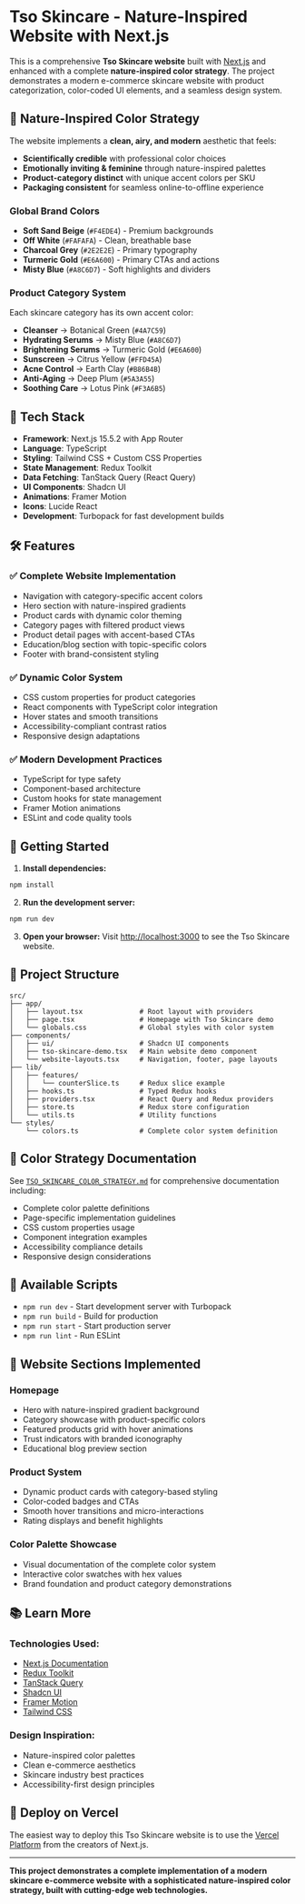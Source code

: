 # Tso Skincare - Nature-Inspired Website with Next.js

This is a comprehensive **Tso Skincare website** built with [Next.js](https://nextjs.org) and enhanced with a complete **nature-inspired color strategy**. The project demonstrates a modern e-commerce skincare website with product categorization, color-coded UI elements, and a seamless design system.

## 🎨 **Nature-Inspired Color Strategy**

The website implements a **clean, airy, and modern** aesthetic that feels:
- **Scientifically credible** with professional color choices
- **Emotionally inviting & feminine** through nature-inspired palettes  
- **Product-category distinct** with unique accent colors per SKU
- **Packaging consistent** for seamless online-to-offline experience

### Global Brand Colors
- **Soft Sand Beige** (`#F4EDE4`) - Premium backgrounds
- **Off White** (`#FAFAFA`) - Clean, breathable base
- **Charcoal Grey** (`#2E2E2E`) - Primary typography
- **Turmeric Gold** (`#E6A600`) - Primary CTAs and actions
- **Misty Blue** (`#A8C6D7`) - Soft highlights and dividers

### Product Category System
Each skincare category has its own accent color:
- **Cleanser** → Botanical Green (`#4A7C59`)
- **Hydrating Serums** → Misty Blue (`#A8C6D7`)
- **Brightening Serums** → Turmeric Gold (`#E6A600`)
- **Sunscreen** → Citrus Yellow (`#FFD45A`)
- **Acne Control** → Earth Clay (`#B86B4B`)
- **Anti-Aging** → Deep Plum (`#5A3A55`)
- **Soothing Care** → Lotus Pink (`#F3A6B5`)

## 🚀 Tech Stack

- **Framework**: Next.js 15.5.2 with App Router
- **Language**: TypeScript
- **Styling**: Tailwind CSS + Custom CSS Properties
- **State Management**: Redux Toolkit
- **Data Fetching**: TanStack Query (React Query)
- **UI Components**: Shadcn UI
- **Animations**: Framer Motion
- **Icons**: Lucide React
- **Development**: Turbopack for fast development builds

## 🛠️ Features

### ✅ **Complete Website Implementation**
- Navigation with category-specific accent colors
- Hero section with nature-inspired gradients
- Product cards with dynamic color theming
- Category pages with filtered product views
- Product detail pages with accent-based CTAs
- Education/blog section with topic-specific colors
- Footer with brand-consistent styling

### ✅ **Dynamic Color System**
- CSS custom properties for product categories
- React components with TypeScript color integration
- Hover states and smooth transitions
- Accessibility-compliant contrast ratios
- Responsive design adaptations

### ✅ **Modern Development Practices**
- TypeScript for type safety
- Component-based architecture
- Custom hooks for state management
- Framer Motion animations
- ESLint and code quality tools

## 🎯 Getting Started

1. **Install dependencies:**
```bash
npm install
```

2. **Run the development server:**
```bash
npm run dev
```

3. **Open your browser:**
Visit [http://localhost:3000](http://localhost:3000) to see the Tso Skincare website.

## 📁 Project Structure

```
src/
├── app/
│   ├── layout.tsx              # Root layout with providers
│   ├── page.tsx                # Homepage with Tso Skincare demo
│   └── globals.css             # Global styles with color system
├── components/
│   ├── ui/                     # Shadcn UI components
│   ├── tso-skincare-demo.tsx   # Main website demo component
│   └── website-layouts.tsx     # Navigation, footer, page layouts
├── lib/
│   ├── features/
│   │   └── counterSlice.ts     # Redux slice example
│   ├── hooks.ts                # Typed Redux hooks
│   ├── providers.tsx           # React Query and Redux providers
│   ├── store.ts                # Redux store configuration
│   └── utils.ts                # Utility functions
└── styles/
    └── colors.ts               # Complete color system definition
```

## 🎨 **Color Strategy Documentation**

See [`TSO_SKINCARE_COLOR_STRATEGY.md`](./TSO_SKINCARE_COLOR_STRATEGY.md) for comprehensive documentation including:
- Complete color palette definitions
- Page-specific implementation guidelines
- CSS custom properties usage
- Component integration examples
- Accessibility compliance details
- Responsive design considerations

## 🔧 Available Scripts

- `npm run dev` - Start development server with Turbopack
- `npm run build` - Build for production
- `npm run start` - Start production server
- `npm run lint` - Run ESLint

## 🌟 **Website Sections Implemented**

### **Homepage**
- Hero with nature-inspired gradient background
- Category showcase with product-specific colors
- Featured products grid with hover animations
- Trust indicators with branded iconography
- Educational blog preview section

### **Product System**
- Dynamic product cards with category-based styling
- Color-coded badges and CTAs
- Smooth hover transitions and micro-interactions
- Rating displays and benefit highlights

### **Color Palette Showcase**
- Visual documentation of the complete color system
- Interactive color swatches with hex values
- Brand foundation and product category demonstrations

## 📚 Learn More

### Technologies Used:
- [Next.js Documentation](https://nextjs.org/docs)
- [Redux Toolkit](https://redux-toolkit.js.org/)
- [TanStack Query](https://tanstack.com/query)
- [Shadcn UI](https://ui.shadcn.com/)
- [Framer Motion](https://www.framer.com/motion/)
- [Tailwind CSS](https://tailwindcss.com/)

### Design Inspiration:
- Nature-inspired color palettes
- Clean e-commerce aesthetics  
- Skincare industry best practices
- Accessibility-first design principles

## 🚢 Deploy on Vercel

The easiest way to deploy this Tso Skincare website is to use the [Vercel Platform](https://vercel.com/new) from the creators of Next.js.

---

**This project demonstrates a complete implementation of a modern skincare e-commerce website with a sophisticated nature-inspired color strategy, built with cutting-edge web technologies.**
